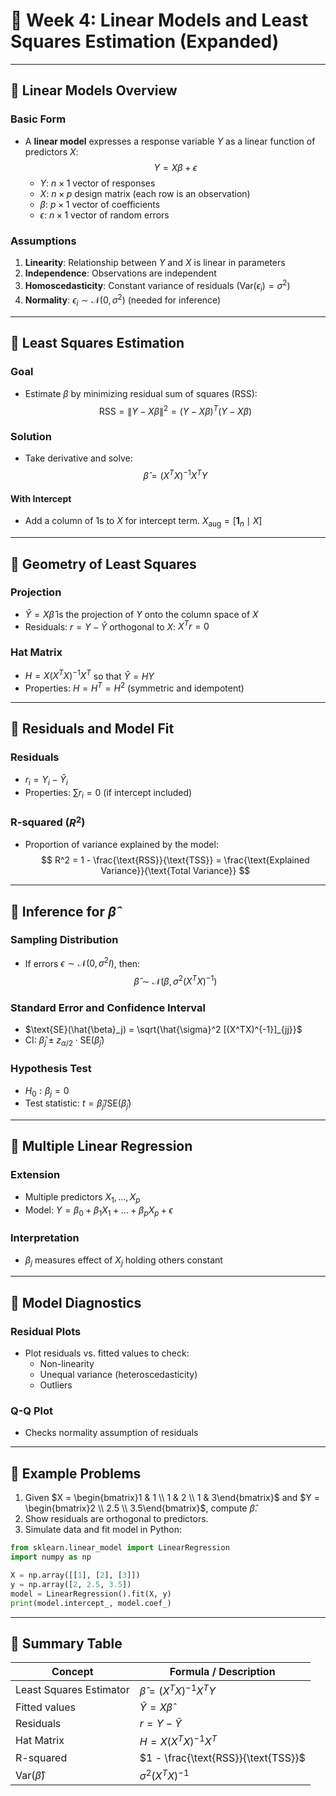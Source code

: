 
# 📅 Week 4: Linear Models and Least Squares Estimation (Expanded)

---

## 🔹 Linear Models Overview

### Basic Form
- A **linear model** expresses a response variable $Y$ as a linear function of predictors $X$:
  $$
  Y = X\beta + \epsilon
  $$
  - $Y$: $n \times 1$ vector of responses
  - $X$: $n \times p$ design matrix (each row is an observation)
  - $\beta$: $p \times 1$ vector of coefficients
  - $\epsilon$: $n \times 1$ vector of random errors

### Assumptions
1. **Linearity**: Relationship between $Y$ and $X$ is linear in parameters
2. **Independence**: Observations are independent
3. **Homoscedasticity**: Constant variance of residuals ($\text{Var}(\epsilon_i) = \sigma^2$)
4. **Normality**: $\epsilon_i \sim \mathcal{N}(0, \sigma^2)$ (needed for inference)

---

## 🔹 Least Squares Estimation

### Goal
- Estimate $\beta$ by minimizing residual sum of squares (RSS):
  $$
  \text{RSS} = \|Y - X\beta\|^2 = (Y - X\beta)^T(Y - X\beta)
  $$

### Solution
- Take derivative and solve:
  $$
  \hat{\beta} = (X^TX)^{-1}X^TY
  $$

#### With Intercept
- Add a column of 1s to $X$ for intercept term.
  $X_{\text{aug}} = [\mathbf{1}_n \mid X]$

---

## 🔹 Geometry of Least Squares

### Projection
- $\hat{Y} = X\hat{\beta}$ is the projection of $Y$ onto the column space of $X$
- Residuals: $r = Y - \hat{Y}$ orthogonal to $X$: $X^T r = 0$

### Hat Matrix
- $H = X(X^TX)^{-1}X^T$ so that $\hat{Y} = HY$
- Properties: $H = H^T = H^2$ (symmetric and idempotent)

---

## 🔹 Residuals and Model Fit

### Residuals
- $r_i = Y_i - \hat{Y}_i$
- Properties: $\sum r_i = 0$ (if intercept included)

### R-squared ($R^2$)
- Proportion of variance explained by the model:
  $$
  R^2 = 1 - \frac{\text{RSS}}{\text{TSS}} = \frac{\text{Explained Variance}}{\text{Total Variance}}
  $$

---

## 🔹 Inference for $\hat{\beta}$

### Sampling Distribution
- If errors $\epsilon \sim \mathcal{N}(0, \sigma^2 I)$, then:
  $$
  \hat{\beta} \sim \mathcal{N}(\beta, \sigma^2 (X^TX)^{-1})
  $$

### Standard Error and Confidence Interval
- $\text{SE}(\hat{\beta}_j) = \sqrt{\hat{\sigma}^2 [(X^TX)^{-1}]_{jj}}$
- CI: $\hat{\beta}_j \pm z_{\alpha/2} \cdot \text{SE}(\hat{\beta}_j)$

### Hypothesis Test
- $H_0: \beta_j = 0$
- Test statistic: $t = \hat{\beta}_j / \text{SE}(\hat{\beta}_j)$

---

## 🔹 Multiple Linear Regression

### Extension
- Multiple predictors $X_1, ..., X_p$
- Model: $Y = \beta_0 + \beta_1 X_1 + \dots + \beta_p X_p + \epsilon$

### Interpretation
- $\beta_j$ measures effect of $X_j$ holding others constant

---

## 🔹 Model Diagnostics

### Residual Plots
- Plot residuals vs. fitted values to check:
  - Non-linearity
  - Unequal variance (heteroscedasticity)
  - Outliers

### Q-Q Plot
- Checks normality assumption of residuals

---

## 🔹 Example Problems

1. Given $X = \begin{bmatrix}1 & 1 \\ 1 & 2 \\ 1 & 3\end{bmatrix}$ and $Y = \begin{bmatrix}2 \\ 2.5 \\ 3.5\end{bmatrix}$, compute $\hat{\beta}$.
2. Show residuals are orthogonal to predictors.
3. Simulate data and fit model in Python:
```python
from sklearn.linear_model import LinearRegression
import numpy as np

X = np.array([[1], [2], [3]])
y = np.array([2, 2.5, 3.5])
model = LinearRegression().fit(X, y)
print(model.intercept_, model.coef_)
```

---

## 🔹 Summary Table

| Concept | Formula / Description |
|--------|------------------------|
| Least Squares Estimator | $\hat{\beta} = (X^TX)^{-1}X^TY$ |
| Fitted values | $\hat{Y} = X\hat{\beta}$ |
| Residuals | $r = Y - \hat{Y}$ |
| Hat Matrix | $H = X(X^TX)^{-1}X^T$ |
| R-squared | $1 - \frac{\text{RSS}}{\text{TSS}}$ |
| Var($\hat{\beta}$) | $\sigma^2 (X^TX)^{-1}$ |

